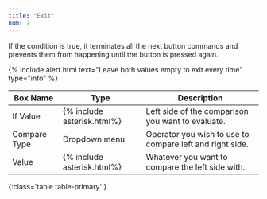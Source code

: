```yaml
---
title: "Exit"
num: 7
---
```


If the condition is true, it terminates all the next button commands and prevents them from happening until the button is pressed again.

{% include alert.html text="Leave both values empty to exit every time" type="info" %} 

| Box Name | Type | Description | 
|-------|--------|--------|
| If Value | {% include asterisk.html%}	 | Left side of the comparison you want to evaluate. |
|Compare Type |	Dropdown menu |	Operator you wish to use to compare left and right side.
| Value |	{% include asterisk.html%}|	Whatever you want to compare the left side with.
{:class='table table-primary' }







